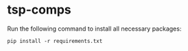 # tsp-comps

Run the following command to install all necessary packages:

`pip install -r requirements.txt`